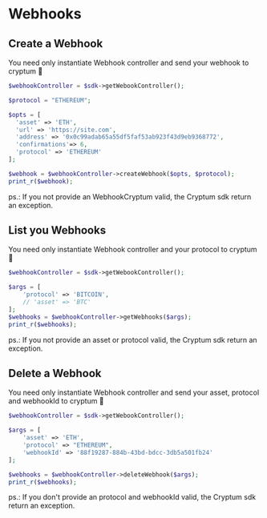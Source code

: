# Webhooks

## Create a Webhook

You need only instantiate Webhook controller and send your webhook to cryptum 🚀

```php
$webhookController = $sdk->getWebookController();

$protocol = "ETHEREUM";

$opts = [
  'asset' => 'ETH',
  'url' => 'https://site.com',
  'address' => '0x0c99adab65a55df5faf53ab923f43d9eb9368772',
  'confirmations'=> 6,
  'protocol' => 'ETHEREUM'  
];

$webhook = $webhookController->createWebhook($opts, $protocol);
print_r($webhook);
```

ps.: If you not provide an WebhookCryptum valid, the Cryptum sdk return an exception.

## List you Webhooks

You need only instantiate Webhook controller and your protocol to cryptum 🚀

```php
$webhookController = $sdk->getWebookController();

$args = [
    'protocol' => 'BITCOIN',
    // 'asset' => 'BTC'
];
$webhooks = $webhookController->getWebhooks($args);
print_r($webhooks);
```

ps.: If you not provide an asset or protocol valid, the Cryptum sdk return an exception.

## Delete a Webhook

You need only instantiate Webhook controller and send your asset, protocol and webhookId to cryptum 🚀

```php
$webhookController = $sdk->getWebookController();

$args = [
    'asset' => 'ETH', 
    'protocol' => "ETHEREUM",
    'webhookId' => '88f19287-884b-43bd-bdcc-3db5a501fb24'
];

$webhooks = $webhookController->deleteWebhook($args);
print_r($webhooks);
```

ps.: If you don't provide an protocol and webhookId valid, the Cryptum sdk return an exception.
